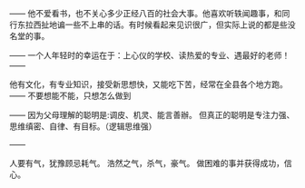 ——
他不爱看书，也不关心多少正经八百的社会大事。他喜欢听轶闻趣事，和同行东拉西扯地谝一些不上串的话。有时候看起来见识很广，但实际上说的都是些没名堂的事。

——
一个人年轻时的幸运在于：上心仪的学校、读热爱的专业、遇最好的老师！
——

他有文化，有专业知识，接受新思想快，又能吃下苦，经常在全县各个地方跑。
——
不要想能不能，只想怎么做到

——
因为父母理解的聪明是:调皮、机灵、能言善辦。
但真正的聪明是专注力强、思维缜密、自律、有目标。（逻辑思维强）

——

人要有气，犹豫顾忌耗气。
浩然之气，杀气，豪气。
做困难的事并获得成功，信心。

